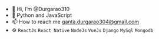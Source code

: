 - 👋 Hi, I’m @Durgarao310
- 💞️ Python and JavaScript
- 📫 How to reach me ganta.durgarao304@gmail.com
- :gear: `ReactJs` `React Native` `NodeJs` `VueJs` `Django` `MySql` `Mongodb`

<!---
Durgarao310/Durgarao310 is a ✨ special ✨ repository because its `README.md` (this file) appears on your GitHub profile.
You can click the Preview link to take a look at your changes.
--->
